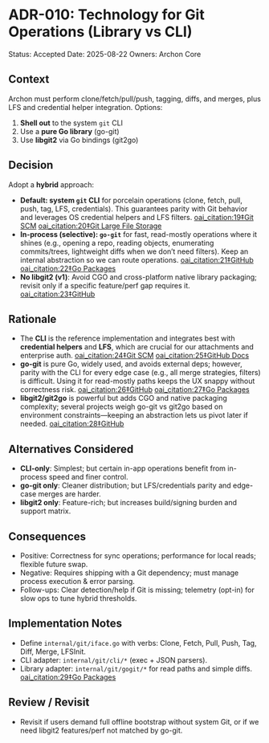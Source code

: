 # ADR-010: Technology for Git Operations (Library vs CLI)

Status: Accepted
Date: 2025-08-22
Owners: Archon Core

## Context

Archon must perform clone/fetch/pull/push, tagging, diffs, and merges, plus LFS and credential helper integration. Options:

1) **Shell out** to the system `git` CLI
2) Use a **pure Go library** (go-git)
3) Use **libgit2** via Go bindings (git2go)

## Decision

Adopt a **hybrid** approach:

- **Default: system `git` CLI** for porcelain operations (clone, fetch, pull, push, tag, LFS, credentials). This guarantees parity with Git behavior and leverages OS credential helpers and LFS filters.  [oai_citation:19‡Git SCM](https://git-scm.com/doc/credential-helpers?utm_source=chatgpt.com) [oai_citation:20‡Git Large File Storage](https://git-lfs.com/?utm_source=chatgpt.com)
- **In-process (selective): `go-git`** for fast, read-mostly operations where it shines (e.g., opening a repo, reading objects, enumerating commits/trees, lightweight diffs when we don’t need filters). Keep an internal abstraction so we can route operations.  [oai_citation:21‡GitHub](https://github.com/go-git/go-git?utm_source=chatgpt.com) [oai_citation:22‡Go Packages](https://pkg.go.dev/github.com/go-git/go-git/v5?utm_source=chatgpt.com)
- **No libgit2 (v1)**: Avoid CGO and cross-platform native library packaging; revisit only if a specific feature/perf gap requires it.  [oai_citation:23‡GitHub](https://github.com/libgit2/libgit2?utm_source=chatgpt.com)

## Rationale

- The **CLI** is the reference implementation and integrates best with **credential helpers** and **LFS**, which are crucial for our attachments and enterprise auth.  [oai_citation:24‡Git SCM](https://git-scm.com/doc/credential-helpers?utm_source=chatgpt.com) [oai_citation:25‡GitHub Docs](https://docs.github.com/repositories/working-with-files/managing-large-files/about-git-large-file-storage?utm_source=chatgpt.com)
- **go-git** is pure Go, widely used, and avoids external deps; however, parity with the CLI for every edge case (e.g., all merge strategies, filters) is difficult. Using it for read-mostly paths keeps the UX snappy without correctness risk.  [oai_citation:26‡GitHub](https://github.com/go-git/go-git?utm_source=chatgpt.com) [oai_citation:27‡Go Packages](https://pkg.go.dev/github.com/go-git/go-git/v5?utm_source=chatgpt.com)
- **libgit2/git2go** is powerful but adds CGO and native packaging complexity; several projects weigh go-git vs git2go based on environment constraints—keeping an abstraction lets us pivot later if needed.  [oai_citation:28‡GitHub](https://github.com/fluxcd/flux2/discussions/426?utm_source=chatgpt.com)

## Alternatives Considered

- **CLI-only**: Simplest; but certain in-app operations benefit from in-process speed and finer control.
- **go-git only**: Cleaner distribution; but LFS/credentials parity and edge-case merges are harder.
- **libgit2 only**: Feature-rich; but increases build/signing burden and support matrix.

## Consequences

- Positive: Correctness for sync operations; performance for local reads; flexible future swap.
- Negative: Requires shipping with a Git dependency; must manage process execution & error parsing.
- Follow-ups: Clear detection/help if Git is missing; telemetry (opt-in) for slow ops to tune hybrid thresholds.

## Implementation Notes

- Define `internal/git/iface.go` with verbs: Clone, Fetch, Pull, Push, Tag, Diff, Merge, LFSInit.
- CLI adapter: `internal/git/cli/*` (exec + JSON parsers).
- Library adapter: `internal/git/gogit/*` for read paths and simple diffs.  [oai_citation:29‡Go Packages](https://pkg.go.dev/github.com/go-git/go-git/v5?utm_source=chatgpt.com)

## Review / Revisit

- Revisit if users demand full offline bootstrap without system Git, or if we need libgit2 features/perf not matched by go-git.
